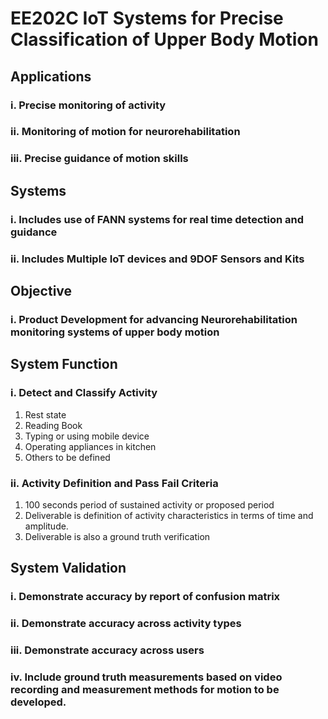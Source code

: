 # EE202C IoT Systems for Precise Classification of Upper Body Motion 

## Applications 

### i. Precise monitoring of activity<br />
### ii. Monitoring of motion for neurorehabilitation<br />
### iii. Precise guidance of motion skills<br />

## Systems
### i. Includes use of FANN systems for real time detection and guidance<br />
### ii. Includes Multiple IoT devices and 9DOF Sensors and Kits<br />

## Objective
### i. Product Development for advancing Neurorehabilitation monitoring systems of upper body motion<br />

## System Function
### i. Detect and Classify Activity<br />
  1. Rest state<br />
  2. Reading Book<br />
  3. Typing or using mobile device<br />
  4. Operating appliances in kitchen<br />
  5. Others to be defined<br />
### ii. Activity Definition and Pass Fail Criteria<br />
  1. 100 seconds period of sustained activity or proposed period<br />
  2. Deliverable is definition of activity characteristics in terms of time and amplitude.<br />
  3. Deliverable is also a ground truth verification<br />

## System Validation
### i. Demonstrate accuracy by report of confusion matrix<br />
### ii. Demonstrate accuracy across activity types<br />
### iii. Demonstrate accuracy across users<br />
### iv. Include ground truth measurements based on video recording and measurement methods for motion to be developed.<br />
